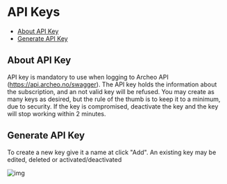 
# API Keys


  - [About API Key](#about-api-key)
  - [Generate API Key](#generate-api-key)

## About API Key

API key is mandatory to use when logging to Archeo API (<https://api.archeo.no/swagger>). The API key holds the information about the subscription, and an not valid key will be refused. You may create as many keys as desired, but the rule of the thumb is to keep it to a minimum, due to security. If the key is compromised, deactivate the key and the key will stop working within 2 minutes.

## Generate API Key
To create a new key give it a name at click "Add". An existing key may be edited, deleted or activated/deactivated

![img](https://archeodocstorage.blob.core.windows.net/images/ApiKeys-Create.png)

